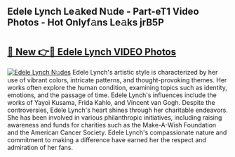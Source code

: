 ## Edele Lynch Le𝚊ked N𝚞de - Part-eT1 Video Photos - Hot Onlyf𝚊ns Le𝚊ks jrB5P

# <h2><a href="http://ab83612.deff.icu/?id=Edele+Lynch">🔗 New 👉🔴 Edele Lynch VIDEO Photos</a></h2>

[![Edele Lynch N𝚞des](https://i.imgur.com/rIISA9y.gif)](http://ab83612.deff.icu/?id=Edele+Lynch)
Edele Lynch's artistic style is characterized by her use of vibrant colors, intricate patterns, and thought-provoking themes. Her works often explore the human condition, examining topics such as identity, emotions, and the passage of time. Edele Lynch's influences include the works of Yayoi Kusama, Frida Kahlo, and Vincent van Gogh. Despite the controversies, Edele Lynch's heart shines through her charitable endeavors. She has been involved in various philanthropic initiatives, including raising awareness and funds for charities such as the Make-A-Wish Foundation and the American Cancer Society. Edele Lynch's compassionate nature and commitment to making a difference have earned her the respect and admiration of her fans.
